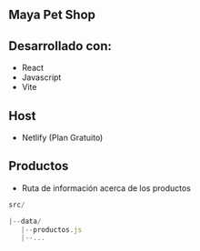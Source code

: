 ## Maya Pet Shop

## Desarrollado con:
- React
- Javascript
- Vite

## Host
- Netlify (Plan Gratuito)

## Productos
- Ruta de información acerca de los productos

```js
src/

|--data/
   |--productos.js
   |--...

```



